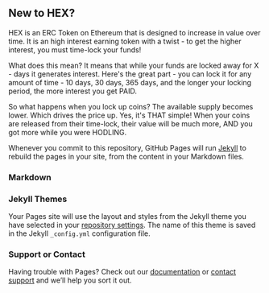 ## New to HEX?

HEX is an ERC Token on Ethereum that is designed to increase in value over time. 
It is an high interest earning token with a twist - to get the higher interest, you must time-lock your funds!

What does this mean? It means that while your funds are locked away for X - days it generates interest.
Here's the  great part - you can lock it for any amount of time - 10 days, 30 days, 365 days, and the longer your locking period, the more interest you get PAID.

So what happens when you lock up coins? The available supply becomes lower. Which drives the price up. Yes, it's THAT simple!
When your coins are released from their time-lock, their value will be much more, AND you got more while you were HODLING.

Whenever you commit to this repository, GitHub Pages will run [Jekyll](https://jekyllrb.com/) to rebuild the pages in your site, from the content in your Markdown files.

### Markdown



### Jekyll Themes

Your Pages site will use the layout and styles from the Jekyll theme you have selected in your [repository settings](https://github.com/Larceniii/hexworks/settings). The name of this theme is saved in the Jekyll `_config.yml` configuration file.

### Support or Contact

Having trouble with Pages? Check out our [documentation](https://help.github.com/categories/github-pages-basics/) or [contact support](https://github.com/contact) and we’ll help you sort it out.
